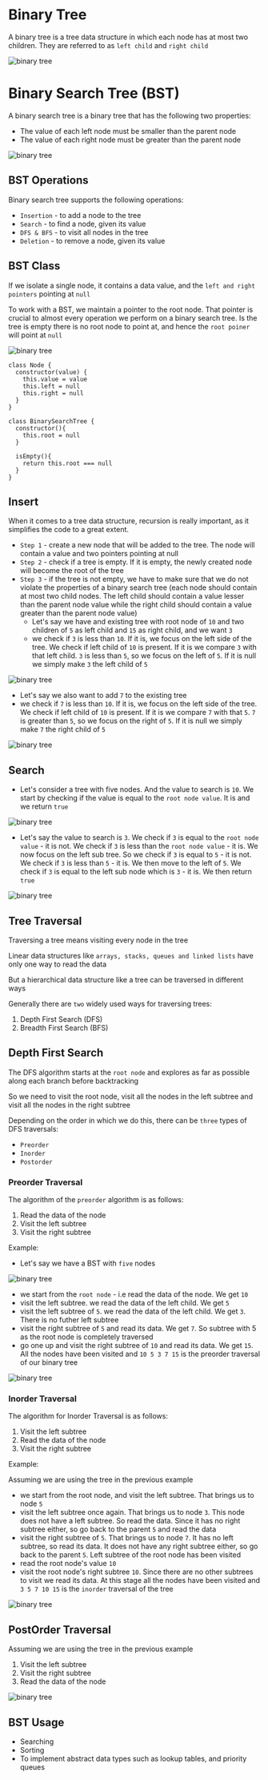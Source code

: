 # Binary Tree

A binary tree is a tree data structure in which each node has at most two children. They are referred to as `left child` and `right child`

![binary tree](/images/bst_1.png)

# Binary Search Tree (BST)

A binary search tree is a binary tree that has the following two properties:

- The value of each left node must be smaller than the parent node
- The value of each right node must be greater than the parent node

![binary tree](/images/bst_2.png)

## BST Operations

Binary search tree supports the following operations:

- `Insertion` - to add a node to the tree
- `Search` - to find a node, given its value
- `DFS & BFS` - to visit all nodes in the tree
- `Deletion` - to remove a node, given its value

## BST Class

If we isolate a single node, it contains a data value, and the `left and right pointers` pointing at `null`

To work with a BST, we maintain a pointer to the root node. That pointer is crucial to almost every operation we perform on a binary search tree. Is the tree is empty there is no root node to point at, and hence the `root poiner` will point at `null`

![binary tree](/images/bst_3.png)

```
class Node {
  constructor(value) {
    this.value = value
    this.left = null
    this.right = null
  }
}

class BinarySearchTree {
  constructor(){
    this.root = null
  }

  isEmpty(){
    return this.root === null
  }
}
```

## Insert

When it comes to a tree data structure, recursion is really important, as it simplifies the code to a great extent.

- `Step 1` - create a new node that will be added to the tree. The node will contain a value and two pointers pointing at null
- `Step 2` - check if a tree is empty. If it is empty, the newly created node will become the root of the tree
- `Step 3` - if the tree is not empty, we have to make sure that we do not violate the properties of a binary search tree (each node should contain at most two child nodes. The left child should contain a value lesser than the parent node value while the right child should contain a value greater than the parent node value)
  - Let's say we have and existing tree with root node of `10` and two children of `5` as left child and `15` as right child, and we want `3`
  - we check if `3` is less than `10`. If it is, we focus on the left side of the tree. We check if left child of `10` is present. If it is we compare `3` with that left child. `3` is less than `5`, so we focus on the left of `5`. If it is null we simply make `3` the left child of `5`

![binary tree](/images/bst_4.png)

- Let's say we also want to add `7` to the existing tree
- we check if `7` is less than `10`. If it is, we focus on the left side of the tree. We check if left child of `10` is present. If it is we compare `7` with that `5`. `7` is greater than `5`, so we focus on the right of `5`. If it is null we simply make `7` the right child of `5`

![binary tree](/images/bst_5.png)

## Search

- Let's consider a tree with five nodes. And the value to search is `10`. We start by checking if the value is equal to the `root node value`. It is and we return `true`

![binary tree](/images/bst_6.png)

- Let's say the value to search is `3`. We check if `3` is equal to the `root node value` - it is not. We check if `3` is less than the `root node value` - it is. We now focus on the left sub tree. So we check if `3` is equal to `5` - it is not. We check if `3` is less than `5` - it is. We then move to the left of `5`. We check if `3` is equal to the left sub node which is `3` - it is. We then return `true`

![binary tree](/images/bst_7.png)

## Tree Traversal

Traversing a tree means visiting every node in the tree

Linear data structures like `arrays, stacks, queues and linked lists` have only one way to read the data

But a hierarchical data structure like a tree can be traversed in different ways

Generally there are `two` widely used ways for traversing trees:

1. Depth First Search (DFS)
2. Breadth First Search (BFS)

## Depth First Search

The DFS algorithm starts at the `root node` and explores as far as possible along each branch before backtracking

So we need to visit the root node, visit all the nodes in the left subtree and visit all the nodes in the right subtree

Depending on the order in which we do this, there can be `three` types of DFS traversals:

- `Preorder`
- `Inorder`
- `Postorder`

### Preorder Traversal

The algorithm of the `preorder` algorithm is as follows:

1. Read the data of the node
2. Visit the left subtree
3. Visit the right subtree

Example:

- Let's say we have a BST with `five` nodes

![binary tree](/images/bst_8.png)

- we start from the `root node` - i.e read the data of the node. We get `10`
- visit the left subtree. we read the data of the left child. We get `5`
- visit the left subtree of `5`. we read the data of the left child. We get `3`. There is no futher left subtree
- visit the right subtree of `5` and read its data. We get `7`. So subtree with 5 as the root node is completely traversed
- go one up and visit the right subtree of `10` and read its data. We get `15`. All the nodes have been visited and `10 5 3 7 15` is the preorder traversal of our binary tree

![binary tree](/images/bst_9.png)

### Inorder Traversal

The algorithm for Inorder Traversal is as follows:

1. Visit the left subtree
2. Read the data of the node
3. Visit the right subtree

Example:

Assuming we are using the tree in the previous example

- we start from the root node, and visit the left subtree. That brings us to node `5`
- visit the left subtree once again. That brings us to node `3`. This node does not have a left subtree. So read the data. Since it has no right subtree either, so go back to the parent `5` and read the data
- visit the right subtree of `5`. That brings us to node `7`. It has no left subtree, so read its data. It does not have any right subtree either, so go back to the parent `5`. Left subtree of the root node has been visited
- read the root node's value `10`
- visit the root node's right subtree `10`. Since there are no other subtrees to visit we read its data. At this stage all the nodes have been visited and `3 5 7 10 15` is the `inorder` traversal of the tree

![binary tree](/images/bst_10.png)

## PostOrder Traversal

Assuming we are using the tree in the previous example

1. Visit the left subtree
2. Visit the right subtree
3. Read the data of the node

![binary tree](/images/bst_11.png)

## BST Usage

- Searching
- Sorting
- To implement abstract data types such as lookup tables, and priority queues
